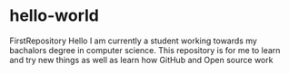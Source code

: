 # hello-world
FirstRepository
Hello
I am currently a student working towards my bachalors degree in computer science.
This repository is for me to learn and try new things as well as learn how GitHub and Open source work
